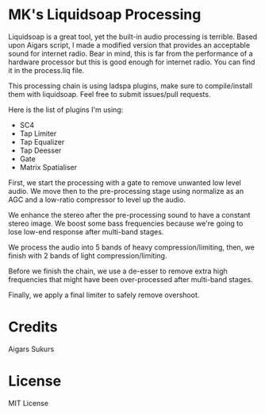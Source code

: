 # MK's Liquidsoap Processing
Liquidsoap is a great tool, yet the built-in audio processing is terrible. Based upon Aigars script, I made a modified version that provides an acceptable sound for internet radio. Bear in mind, this is far from the performance of a hardware processor but this is good enough for internet radio. You can find it in the process.liq file.

This processing chain is using ladspa plugins, make sure to compile/install them with liquidsoap. Feel free to submit issues/pull requests.

Here is the list of plugins I'm using:
* SC4
* Tap Limiter
* Tap Equalizer
* Tap Deesser
* Gate
* Matrix Spatialiser

First, we start the processing with a gate to remove unwanted low level audio. We move then to the pre-processing stage using normalize as an AGC and a low-ratio compressor to level up the audio.

We enhance the stereo after the pre-processing sound to have a constant stereo image. We boost some bass frequencies because we're going to lose low-end response after multi-band stages.

We process the audio into 5 bands of heavy compression/limiting, then, we finish with 2 bands of light compression/limiting.

Before we finish the chain, we use a de-esser to remove extra high frequencies that might have been over-processed after multi-band stages.

Finally, we apply a final limiter to safely remove overshoot.

# Credits
Aigars Sukurs

# License
MIT License

